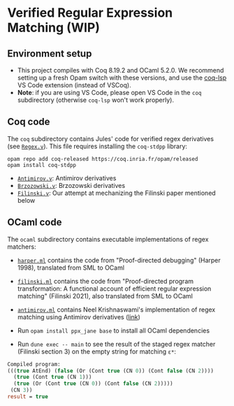 # Verified Regular Expression Matching (WIP)

## Environment setup
- This project compiles with Coq 8.19.2 and OCaml 5.2.0. We recommend setting up a fresh Opam switch with these versions, and use the [coq-lsp](https://github.com/ejgallego/coq-lsp) VS Code extension (instead of VSCoq). 
- **Note**: if you are using VS Code, please open VS Code in the `coq` subdirectory (otherwise `coq-lsp` won't work properly). 

## Coq code 
The `coq` subdirectory contains Jules' code for verified regex derivatives 
(see [`Regex.v`](./coq/Regex.v)). This file requires installing the `coq-stdpp` library:
```
opam repo add coq-released https://coq.inria.fr/opam/released
opam install coq-stdpp
```
- [`Antimirov.v`](./coq/Antimirov.v): Antimirov derivatives
- [`Brzozowski.v`](./coq/Brzozowski.v): Brzozowski derivatives
- [`Filinski.v`](./coq/Filinski.v): Our attempt at mechanizing the Filinski paper mentioned below

## OCaml code 
The `ocaml` subdirectory contains executable implementations of regex matchers:
- [`harper.ml`](./ocaml/lib/harper.ml) contains the code from "Proof-directed debugging" (Harper 1998), translated from SML to OCaml
- [`filinski.ml`](./ocaml/lib/filinski.ml) contains the code from "Proof-directed program transformation: A functional account of efficient regular expression matching" (Filinski 2021), also translated from SML to OCaml 
- [`antimirov.ml`](./ocaml/lib/antimirov.ml) contains Neel Krishnaswami's implementation of regex matching using Antimirov derivatives ([link](https://semantic-domain.blogspot.com/2013/11/antimirov-derivatives-for-regular.html))

- Run `opam install ppx_jane base` to install all OCaml dependencies

- Run `dune exec -- main` to see the result of the staged regex matcher (Filinski section 3) on the empty string for matching `ε*`:
```ocaml
Compiled program:
(((true AtEnd) (false (Or (Cont true (CN 0)) (Cont false (CN 2))))
  (true (Cont true (CN 1)))
  (true (Or (Cont true (CN 0)) (Cont false (CN 2)))))
 (CN 3))
result = true
```
